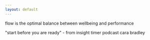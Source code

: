 ```yaml
---
layout: default
---
```

flow is the optimal balance between wellbeing and performance

"start before you are ready" - from insight timer podcast cara bradley